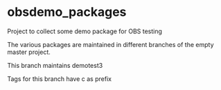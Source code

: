 # obsdemo_packages
Project to collect some demo package for OBS testing

The various packages are maintained in different branches of the empty master project.

This branch maintains demotest3

Tags for this branch have c as prefix
